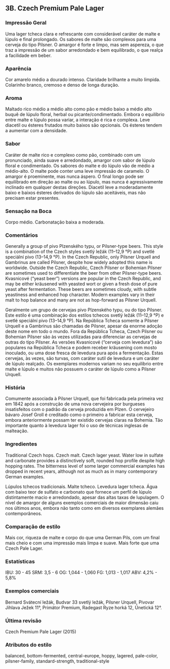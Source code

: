 ## 3B. Czech Premium Pale Lager

### Impressão Geral

Uma lager tcheca clara e refrescante com considerável caráter de malte e lúpulo e final prolongado. Os sabores de malte são complexos para uma cerveja do tipo Pilsner. O amargor é forte e limpo, mas sem aspereza, o que traz a impressão de um sabor arredondado e bem equilibrado, o que realça a facilidade em beber.

### Aparência

Cor amarelo médio a dourado intenso. Claridade brilhante a muito límpida. Colarinho branco, cremoso e denso de longa duração.

### Aroma

Maltado rico médio a médio alto como pão e médio baixo a médio alto buquê de lúpulo floral, herbal ou picante/condimentado. Embora o equilíbrio entre malte e lúpulo possa variar, a interação é rica e complexa. Leve diacetil ou ésteres frutados muito baixos são opcionais. Os ésteres tendem a aumentar com a densidade.

### Sabor

Caráter de malte rico e complexo como pão, combinado com um pronunciado, ainda suave e arredondado, amargor com sabor de lúpulo floral e condimentado. Os sabores do malte e do lúpulo vão de médio a médio-alto. O malte pode conter uma leve impressão de caramelo. O amargor é proeminente, mas nunca áspero. O final longo pode ser equilibrado em direção ao malte ou ao lúpulo, mas nunca é agressivamente inclinado em qualquer destas direções. Diacetil leve a moderadamente baixo e baixos ésteres derivados do lúpulo são aceitáveis, mas não precisam estar presentes.

### Sensação na Boca

Corpo médio. Carbonatação baixa a moderada.

### Comentários

Generally a group of pivo Plzenského typu, or Pilsner-type beers. This style is a combination of the Czech styles svetlý ležák (11–12,9 °P) and svetlé speciální pivo (13–14,9 °P). In the Czech Republic, only Pilsner Urquell and Gambrinus are called Pilsner, despite how widely adopted this name is worldwide. Outside the Czech Republic, Czech Pilsner or Bohemian Pilsner are sometimes used to differentiate the beer from other Pilsner-type beers. Kvasnicové (“yeast beer”) versions are popular in the Czech Republic, and may be either kräusened with yeasted wort or given a fresh dose of pure yeast after fermentation. These beers are sometimes cloudy, with subtle yeastiness and enhanced hop character. Modern examples vary in their malt to hop balance and many are not as hop-forward as Pilsner Urquell.

Geralmente um grupo de cervejas pivo Plzenského typu, ou do tipo Pilsner. Este estilo é uma combinação dos estilos tchecos svetlý ležák (11–12,9 °P) e svetlé speciální pivo (13–14,9 °P). Na República Tcheca somente a Pilsner Urquell e a Gambrinus são chamadas de Pilsner, apesar da enorme adoção deste nome em todo o mundo. Fora da República Tcheca, Czech Pilsner ou Bohemian Pilsner são às vezes utilizadas para diferenciar as cervejas de outras do tipo Pilsner. As versões Kvasnicové (“cerveja com levedura”) são populares na República Tcheca e podem receber kräusening com mosto inoculado, ou uma dose fresca de levedura pura após a fermentação. Estas cervejas, às vezes, são turvas, com caráter sutil de levedura e um caráter de lúpulo realçado. Os exemplares modernos variam no seu equilíbrio entre malte e lúpulo e muitos não possuem o caráter de lúpulo como a Pilsner Urquell.

### História

Comumente associada à Pilsner Urquell, que foi fabricada pela primeira vez em 1842 após a construção de uma nova cervejeira por burgueses insatisfeitos com o padrão da cerveja produzida em Plzen. O cervejeiro bávaro Josef Groll é creditado como o primeiro a fabricar esta cerveja, embora anteriormente possam ter existido cervejas claras na Bohemia. Tão importante quanto à levedura lager foi o uso de técnicas inglesas de malteação.

### Ingredientes

Traditional Czech hops. Czech malt. Czech lager yeast. Water low in sulfate and carbonate provides a distinctively soft, rounded hop profile despite high hopping rates. The bitterness level of some larger commercial examples has dropped in recent years, although not as much as in many contemporary German examples.

Lúpulos tchecos tradicionais. Malte tcheco. Levedura lager tcheca. Água com baixo teor de sulfato e carbonato que fornece um perfil de lúpulo distintamente macio e arredondado, apesar das altas taxas de lupulagem. O nível de amargor de alguns exemplos comerciais de maior dimensão caiu nos últimos anos, embora não tanto como em diversos exemplares alemães contemporâneos.

### Comparação de estilo

Mais cor, riqueza de malte e corpo do que uma German Pils, com um final mais cheio e com uma impressão mais limpa e suave. Mais forte que uma Czech Pale Lager.

### Estatísticas

IBU: 30 - 45
SRM: 3,5 - 6
OG: 1,044 - 1,060
FG: 1,013 - 1,017
ABV: 4,2% - 5,8%

### Exemplos comerciais

Bernard Svátecní ležák, Budvar 33 svetlý ležák, Pilsner Urquell, Pivovar Jihlava Ježek 11°, Primátor Premium, Radegast Ryze horká 12, Únetická 12°.

### Última revisão

Czech Premium Pale Lager (2015)

### Atributos do estilo

balanced, bottom-fermented, central-europe, hoppy, lagered, pale-color, pilsner-family, standard-strength, traditional-style
